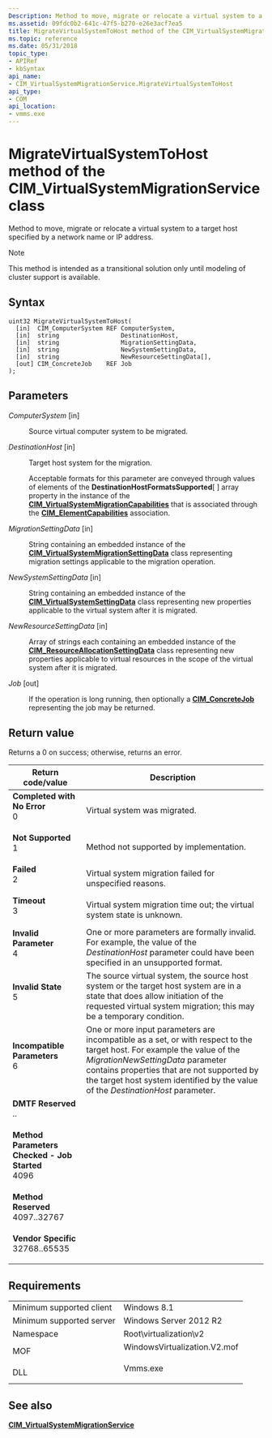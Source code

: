 ```yaml
---
Description: Method to move, migrate or relocate a virtual system to a target host specified by a network name or IP address.
ms.assetid: 09fdc0b2-641c-47f5-b270-e26e3acf7ea5
title: MigrateVirtualSystemToHost method of the CIM_VirtualSystemMigrationService class
ms.topic: reference
ms.date: 05/31/2018
topic_type: 
- APIRef
- kbSyntax
api_name: 
- CIM_VirtualSystemMigrationService.MigrateVirtualSystemToHost
api_type: 
- COM
api_location: 
- vmms.exe
---
```


# MigrateVirtualSystemToHost method of the CIM\_VirtualSystemMigrationService class

Method to move, migrate or relocate a virtual system to a target host specified by a network name or IP address.

> [!Note]  
> This method is intended as a transitional solution only until modeling of cluster support is available.

 

## Syntax


```mof
uint32 MigrateVirtualSystemToHost(
  [in]  CIM_ComputerSystem REF ComputerSystem,
  [in]  string                 DestinationHost,
  [in]  string                 MigrationSettingData,
  [in]  string                 NewSystemSettingData,
  [in]  string                 NewResourceSettingData[],
  [out] CIM_ConcreteJob    REF Job
);
```



## Parameters

<dl> <dt>

*ComputerSystem* \[in\]
</dt> <dd>

Source virtual computer system to be migrated.

</dd> <dt>

*DestinationHost* \[in\]
</dt> <dd>

Target host system for the migration.

Acceptable formats for this parameter are conveyed through values of elements of the **DestinationHostFormatsSupported**\[ \] array property in the instance of the [**CIM\_VirtualSystemMigrationCapabilities**](cim-virtualsystemmigrationcapabilities.md) that is associated through the [**CIM\_ElementCapabilities**](cim-elementcapabilities.md) association.

</dd> <dt>

*MigrationSettingData* \[in\]
</dt> <dd>

String containing an embedded instance of the [**CIM\_VirtualSystemMigrationSettingData**](cim-virtualsystemmigrationsettingdata.md) class representing migration settings applicable to the migration operation.

</dd> <dt>

*NewSystemSettingData* \[in\]
</dt> <dd>

String containing an embedded instance of the [**CIM\_VirtualSystemSettingData**](cim-virtualsystemsettingdata.md) class representing new properties applicable to the virtual system after it is migrated.

</dd> <dt>

*NewResourceSettingData* \[in\]
</dt> <dd>

Array of strings each containing an embedded instance of the [**CIM\_ResourceAllocationSettingData**](cim-resourceallocationsettingdata.md) class representing new properties applicable to virtual resources in the scope of the virtual system after it is migrated.

</dd> <dt>

*Job* \[out\]
</dt> <dd>

If the operation is long running, then optionally a [**CIM\_ConcreteJob**](cim-concretejob.md) representing the job may be returned.

</dd> </dl>

## Return value

Returns a 0 on success; otherwise, returns an error.



| Return code/value                                                                                                                                                                | Description                                                                                                                                                                                                                                                                                              |
|----------------------------------------------------------------------------------------------------------------------------------------------------------------------------------|----------------------------------------------------------------------------------------------------------------------------------------------------------------------------------------------------------------------------------------------------------------------------------------------------------|
| <dl> <dt>**Completed with No Error**</dt> <dt>0</dt> </dl>                    | Virtual system was migrated.<br/>                                                                                                                                                                                                                                                                  |
| <dl> <dt>**Not Supported**</dt> <dt>1</dt> </dl>                              | Method not supported by implementation.<br/>                                                                                                                                                                                                                                                       |
| <dl> <dt>**Failed**</dt> <dt>2</dt> </dl>                                     | Virtual system migration failed for unspecified reasons.<br/>                                                                                                                                                                                                                                      |
| <dl> <dt>**Timeout**</dt> <dt>3</dt> </dl>                                    | Virtual system migration time out; the virtual system state is unknown.<br/>                                                                                                                                                                                                                       |
| <dl> <dt>**Invalid Parameter**</dt> <dt>4</dt> </dl>                          | One or more parameters are formally invalid. For example, the value of the *DestinationHost* parameter could have been specified in an unsupported format.<br/>                                                                                                                                    |
| <dl> <dt>**Invalid State**</dt> <dt>5</dt> </dl>                              | The source virtual system, the source host system or the target host system are in a state that does allow initiation of the requested virtual system migration; this may be a temporary condition.<br/>                                                                                           |
| <dl> <dt>**Incompatible Parameters**</dt> <dt>6</dt> </dl>                    | One or more input parameters are incompatible as a set, or with respect to the target host. For example the value of the *MigrationNewSettingData* parameter contains properties that are not supported by the target host system identified by the value of the *DestinationHost* parameter.<br/> |
| <dl> <dt>**DMTF Reserved**</dt> <dt>..</dt> </dl>                             |                                                                                                                                                                                                                                                                                                          |
| <dl> <dt>**Method Parameters Checked - Job Started**</dt> <dt>4096</dt> </dl> |                                                                                                                                                                                                                                                                                                          |
| <dl> <dt>**Method Reserved**</dt> <dt>4097..32767</dt> </dl>                  |                                                                                                                                                                                                                                                                                                          |
| <dl> <dt>**Vendor Specific**</dt> <dt>32768..65535</dt> </dl>                 |                                                                                                                                                                                                                                                                                                          |



 

## Requirements



|                                     |                                                                                                         |
|-------------------------------------|---------------------------------------------------------------------------------------------------------|
| Minimum supported client<br/> | Windows 8.1<br/>                                                                                  |
| Minimum supported server<br/> | Windows Server 2012 R2<br/>                                                                       |
| Namespace<br/>                | Root\\virtualization\\v2<br/>                                                                     |
| MOF<br/>                      | <dl> <dt>WindowsVirtualization.V2.mof</dt> </dl> |
| DLL<br/>                      | <dl> <dt>Vmms.exe</dt> </dl>                     |



## See also

<dl> <dt>

[**CIM\_VirtualSystemMigrationService**](cim-virtualsystemmigrationservice.md)
</dt> </dl>

 

 




